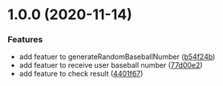 # 1.0.0 (2020-11-14)


### Features

* add featuer to generateRandomBaseballNumber ([b54f24b](https://github.com/ljh0326/java-baseball/commit/b54f24b4f1f97f20056583c453a38e7bafe07de1))
* add featuer to receive user baseball number ([77d00e2](https://github.com/ljh0326/java-baseball/commit/77d00e29f72fd3bec4130643fc52f614075cbe9e))
* add feature to check result ([4401f67](https://github.com/ljh0326/java-baseball/commit/4401f678e8e8d737e5fa7915ef41c52c7ab5f8b8))



